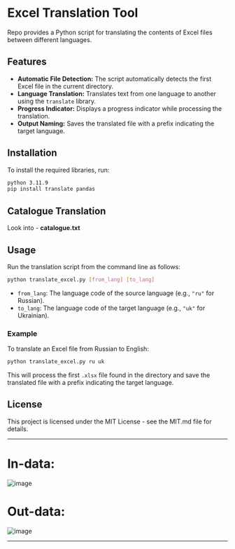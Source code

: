 # Excel Translation Tool

Repo provides a Python script for translating the contents of Excel files between different languages.

## Features

- **Automatic File Detection:** The script automatically detects the first Excel file in the current directory.
- **Language Translation:** Translates text from one language to another using the `translate` library.
- **Progress Indicator:** Displays a progress indicator while processing the translation.
- **Output Naming:** Saves the translated file with a prefix indicating the target language.

## Installation

To install the required libraries, run:
```bash
python 3.11.9
pip install translate pandas
```
## Catalogue Translation
Look into - **catalogue.txt**

## Usage

Run the translation script from the command line as follows:
```bash
python translate_excel.py [from_lang] [to_lang]
```
- `from_lang`: The language code of the source language (e.g., `"ru"` for Russian).
- `to_lang`: The language code of the target language (e.g., `"uk"` for Ukrainian).

### Example

To translate an Excel file from Russian to English:
```bash
python translate_excel.py ru uk
```

This will process the first `.xlsx` file found in the directory and save the translated file with a prefix indicating the target language.

## License

This project is licensed under the MIT License - see the MIT.md file for details.

---
# In-data:
![image](https://github.com/user-attachments/assets/f4880462-4cca-4059-9a3f-a4819146463b)


# Out-data:
![image](https://github.com/user-attachments/assets/498ee66d-7cd4-45f9-94cd-b6a4924c3f1f)


---
